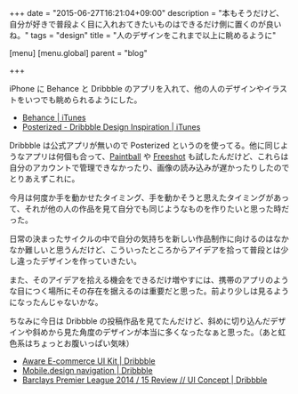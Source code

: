 +++
date = "2015-06-27T16:21:04+09:00"
description = "本もそうだけど、自分が好きで普段よく目に入れおてきたいものはできるだけ側に置くのが良いね。"
tags = "design"
title = "人のデザインをこれまで以上に眺めるように"

[menu]
  [menu.global]
    parent = "blog"

+++

iPhone に Behance と Dribbble のアプリを入れて、他の人のデザインやイラストをいつでも眺められるようにした。

- [Behance | iTunes](https://itunes.apple.com/us/app/behance/id489667151)
- [Posterized - Dribbble Design Inspiration | iTunes](https://itunes.apple.com/us/app/posterized-dribbble-design/id893458064)

Dribbble は公式アプリが無いので Posterized というのを使ってる。他に同じようなアプリは何個も合って、[Paintball](https://itunes.apple.com/us/app/paintball-a-dribbble-client/id666954978) や [Freeshot](https://itunes.apple.com/jp/app/freeshot-dribbble-client/id713708907) も試したんだけど、これらは自分のアカウントで管理できなかったり、画像の読み込みが遅かったりしたのでとりあえずこれに。

今月は何度か手を動かせたタイミング、手を動かそうと思えたタイミングがあって、それが他の人の作品を見て自分でも同じようなものを作りたいと思った時だった。

日常の決まったサイクルの中で自分の気持ちを新しい作品制作に向けるのはなかなか難しいと思うんだけど、こういったところからアイデアを拾って普段とは少し違ったデザインを作っていきたい。

また、そのアイデアを拾える機会をできるだけ増やすには、携帯のアプリのような目につく場所にその存在を据えるのは重要だと思った。前より少しは見るようになったんじゃないかな。

ちなみに今日は Dribbble の投稿作品を見てたんだけど、斜めに切り込んだデザインや斜めから見た角度のデザインが本当に多くなったなぁと思った。（あと虹色系はちょっとお腹いっぱい気味）

- [Aware E-commerce UI Kit | Dribbble](https://dribbble.com/shots/2121039-Aware-E-commerce-UI-Kit)
- [Mobile.design navigation | Dribbble](https://dribbble.com/shots/2123108-Mobile-design-navigation)
- [Barclays Premier League 2014 / 15 Review // UI Concept | Dribbble](https://dribbble.com/shots/2122920-Barclays-Premier-League-2014-15-Review-UI-Concept)
